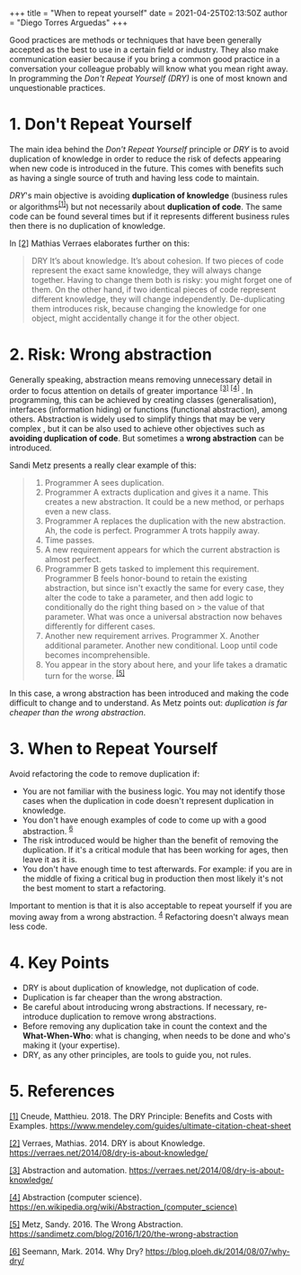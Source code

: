 +++
title = "When to repeat yourself"
date = 2021-04-25T02:13:50Z
author = "Diego Torres Arguedas"
+++

Good practices are methods or techniques that have been generally accepted as the best to use in a certain field or industry. 
They also make communication easier because if you bring a common good practice in a conversation your colleague probably will know what you mean right away.
In programming the *Don't Repeat Yourself (DRY)* is one of most known and unquestionable practices.

# 1. Don't Repeat Yourself

The main idea behind the *Don't Repeat Yourself* principle or *DRY* is to avoid duplication of knowledge in order to reduce the risk of defects appearing when new code is introduced in the future.  This comes with benefits such as having a single source of truth and having less code to maintain. 

*DRY*'s main objective is avoiding __duplication of knowledge__ (business rules or algorithms<sup>[[1]](#ref1)</sup>) but not necessarily about __duplication of code__.  The same code can be found several times but if it represents different business rules then there is no duplication of knowledge. 


In [[2]](#ref2) Mathias Verraes elaborates further on this:

> DRY It’s about knowledge. It’s about cohesion. If two pieces of code represent the exact same knowledge, they will always change together. Having to change them both is risky: you might forget one of them. On the other hand, if two identical pieces of code represent different knowledge, they will change independently. De-duplicating them introduces risk, because changing the knowledge for one object, might accidentally change it for the other object.


# 2. Risk: Wrong abstraction

Generally speaking, abstraction means removing unnecessary detail in order to focus attention on details of greater importance <sup>[[3]](#ref3) </sup> <sup>[[4]](#ref4) </sup>. In programming, this can be achieved by creating classes (generalisation), interfaces (information hiding) or functions (functional abstraction), among others. Abstraction is widely used to simplify things that may be very complex , but it can be also used to achieve other objectives such as __avoiding duplication of code__. But sometimes a __wrong abstraction__ can be introduced. 

Sandi Metz presents a really clear example of this:

> 1. Programmer A sees duplication.
> 2. Programmer A extracts duplication and gives it a name.
> This creates a new abstraction. It could be a new method, or perhaps even a new class.
> 3. Programmer A replaces the duplication with the new abstraction.
> Ah, the code is perfect. Programmer A trots happily away.
> 4. Time passes.
> 5. A new requirement appears for which the current abstraction is almost perfect.
> 6. Programmer B gets tasked to implement this requirement.
> Programmer B feels honor-bound to retain the existing abstraction, but since isn't exactly the same for every case, they alter the code to take a parameter, and then add logic to conditionally do the right thing based on > the value of that parameter.
> What was once a universal abstraction now behaves differently for different cases.
> 7. Another new requirement arrives.
> Programmer X.
> Another additional parameter.
> Another new conditional.
> Loop until code becomes incomprehensible.
> 8. You appear in the story about here, and your life takes a dramatic turn for the worse.  <sup>[[5]](#ref3)</sup>

In this case, a wrong abstraction has been introduced and making the code difficult to change and to understand. As Metz points out: *duplication is far cheaper than the wrong abstraction*. 


# 3. When to Repeat Yourself
Avoid refactoring the code to remove duplication if:
- You are not familiar with the business logic. You may not identify those cases when the duplication in code doesn't represent duplication in knowledge.
- You don't have enough examples of code to come up with a good abstraction. <sup>[6](#ref6)</sup>
- The risk introduced would be higher than the benefit of removing the duplication. If it's a critical module that has been working for ages, then leave it as it is.
- You don't have enough time to test afterwards. For example: if you are in the middle of fixing a critical bug in production then most likely it's not the best moment to start a refactoring.

Important to mention is that it is also acceptable to repeat yourself if you are moving away from a wrong abstraction. <sup>[4](#ref4)</sup> Refactoring doesn't always mean less code.


# 4. Key Points
* DRY is about duplication of knowledge, not duplication of code. 
* Duplication is far cheaper than the wrong abstraction.
* Be careful about introducing wrong abstractions. If necessary, re-introduce duplication to remove wrong abstractions. 
* Before removing any duplication take in count the context and the __What-When-Who__: what is changing, when needs to be done and who's making it (your expertise).
* DRY, as any other principles, are tools to guide you, not rules.


# 5. References

<a id="ref1" href="https://thevaluable.dev/dry-principle-cost-benefit-example/">[1]</a> Cneude, Matthieu. 2018. The DRY Principle: Benefits and Costs with Examples. https://www.mendeley.com/guides/ultimate-citation-cheat-sheet

<a id="ref2" href="https://verraes.net/2014/08/dry-is-about-knowledge/">[2]</a> Verraes, Mathias. 2014. DRY is about Knowledge. https://verraes.net/2014/08/dry-is-about-knowledge/

<a id="ref3" href="https://isaaccomputerscience.org/concepts/dsa_ctm_abstraction">[3]</a> Abstraction and automation. https://verraes.net/2014/08/dry-is-about-knowledge/

<a id="ref4" href="https://en.wikipedia.org/wiki/Abstraction_(computer_science)">[4]</a> Abstraction (computer science). https://en.wikipedia.org/wiki/Abstraction_(computer_science)

<a id="ref5" href="https://sandimetz.com/blog/2016/1/20/the-wrong-abstraction">[5]</a> Metz, Sandy. 2016. The Wrong Abstraction. https://sandimetz.com/blog/2016/1/20/the-wrong-abstraction

<a id="ref6" href="https://blog.ploeh.dk/2014/08/07/why-dry/">[6]</a> Seemann, Mark. 2014. Why Dry? https://blog.ploeh.dk/2014/08/07/why-dry/
